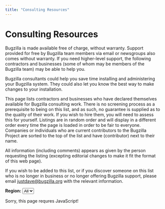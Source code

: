 ```yaml
---
title: "Consulting Resources"
---
```


# Consulting Resources

Bugzilla is made available free of charge, without warranty. Support
provided for free by Bugzilla team members via email or newsgroups also
comes without warranty. If you need higher-level support, the following
contractors and businesses (some of whom may be members of the Bugzilla
team) may be able to help you.

Bugzilla consultants could help you save time installing and
administering your Bugzilla system. They could also let you know the
best way to make changes to your installation.

This page lists contractors and businesses who have declared themselves
available for Bugzilla consulting work. There is no screening process as
a prerequisite to being on this list, and as such, no guarantee is
supplied as to the quality of their work. If you wish to hire them, you
will need to assess this for yourself. Listings are in random order and
will display in a different order every time the page is loaded in order
to be fair to everyone. Companies or individuals who are current
contributors to the Bugzilla Project are sorted to the top of the list
and have (contributor) next to their name.

All information (including comments) appears as given by the person
requesting the listing (excepting editorial changes to make it fit the
format of this web page).

If you wish to be added to this list, or if you discover someone on this
list who is no longer in business or no longer offering Bugzilla
support, please email <justdave@bugzilla.org> with the relevant
information.

<script src="https://yui-s.yahooapis.com/2.9.0/build/yahoo/yahoo-min.js"></script>
<script src="https://yui-s.yahooapis.com/2.9.0/build/dom/dom-min.js"></script>
<script type="text/javascript">
  function updateList(regionSelect) {
      var region = regionSelect.value;
      var vendor_list = document.getElementById('vendor_list');
      var all_lis = vendor_list.getElementsByTagName('li');
      if (region) {
          for(var i = 0; i < all_lis.length; i++) {
              YAHOO.util.Dom.setStyle(all_lis[i], 'display', 'none');
          }
          var show_lis =
            YAHOO.util.Dom.getElementsByClassName(region, 'li', vendor_list);
          for (var i = 0; i < show_lis.length; i++) {
              YAHOO.util.Dom.setStyle(show_lis[i], 'display', '');
          }
      }
      else {
         for(var i = 0; i < all_lis.length; i++) {
              YAHOO.util.Dom.setStyle(all_lis[i], 'display', '');
          }
      }
  }
</script>

<form method="GET" action="#">
  <div><b>Region:</b>
   <select class="custom-select" name="region" id="region" onchange="updateList(this)">
     <option value="">All</option>
   </select>
  </div>
</form>

<ul id="vendor_list"></ul>
<noscript>Sorry, this page requres JavaScript!</noscript>

<script src="https://lists.bugzilla.org/cgi-bin/bz_vendors.cgi?refresh=1"></script>
<script type="text/javascript">
  var regionSelect = document.getElementById('region');
  for(var i = 0; i < regions.length; i++) {
      var opt = new Option(regions[i]);
      regionSelect.options[i + 1] = opt;
  }
  var vendor_list = document.getElementById('vendor_list');
  vendor_list.innerHTML = vendors;
</script>
